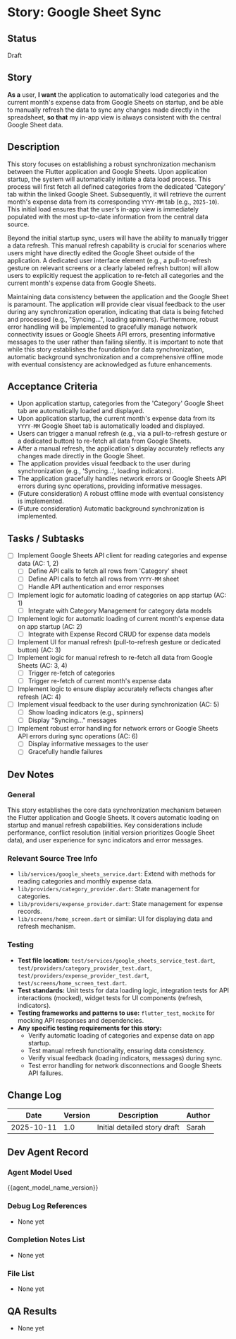 # Story: Google Sheet Sync

## Status
Draft

## Story
**As a** user,
**I want** the application to automatically load categories and the current month's expense data from Google Sheets on startup, and be able to manually refresh the data to sync any changes made directly in the spreadsheet,
**so that** my in-app view is always consistent with the central Google Sheet data.

## Description
This story focuses on establishing a robust synchronization mechanism between the Flutter application and Google Sheets. Upon application startup, the system will automatically initiate a data load process. This process will first fetch all defined categories from the dedicated 'Category' tab within the linked Google Sheet. Subsequently, it will retrieve the current month's expense data from its corresponding `YYYY-MM` tab (e.g., `2025-10`). This initial load ensures that the user's in-app view is immediately populated with the most up-to-date information from the central data source.

Beyond the initial startup sync, users will have the ability to manually trigger a data refresh. This manual refresh capability is crucial for scenarios where users might have directly edited the Google Sheet outside of the application. A dedicated user interface element (e.g., a pull-to-refresh gesture on relevant screens or a clearly labeled refresh button) will allow users to explicitly request the application to re-fetch all categories and the current month's expense data from Google Sheets.

Maintaining data consistency between the application and the Google Sheet is paramount. The application will provide clear visual feedback to the user during any synchronization operation, indicating that data is being fetched and processed (e.g., "Syncing...", loading spinners). Furthermore, robust error handling will be implemented to gracefully manage network connectivity issues or Google Sheets API errors, presenting informative messages to the user rather than failing silently. It is important to note that while this story establishes the foundation for data synchronization, automatic background synchronization and a comprehensive offline mode with eventual consistency are acknowledged as future enhancements.

## Acceptance Criteria
-   Upon application startup, categories from the 'Category' Google Sheet tab are automatically loaded and displayed.
-   Upon application startup, the current month's expense data from its `YYYY-MM` Google Sheet tab is automatically loaded and displayed.
-   Users can trigger a manual refresh (e.g., via a pull-to-refresh gesture or a dedicated button) to re-fetch all data from Google Sheets.
-   After a manual refresh, the application's display accurately reflects any changes made directly in the Google Sheet.
-   The application provides visual feedback to the user during synchronization (e.g., 'Syncing...', loading indicators).
-   The application gracefully handles network errors or Google Sheets API errors during sync operations, providing informative messages.
-   (Future consideration) A robust offline mode with eventual consistency is implemented.
-   (Future consideration) Automatic background synchronization is implemented.

## Tasks / Subtasks
- [ ] Implement Google Sheets API client for reading categories and expense data (AC: 1, 2)
  - [ ] Define API calls to fetch all rows from 'Category' sheet
  - [ ] Define API calls to fetch all rows from `YYYY-MM` sheet
  - [ ] Handle API authentication and error responses
- [ ] Implement logic for automatic loading of categories on app startup (AC: 1)
  - [ ] Integrate with Category Management for category data models
- [ ] Implement logic for automatic loading of current month's expense data on app startup (AC: 2)
  - [ ] Integrate with Expense Record CRUD for expense data models
- [ ] Implement UI for manual refresh (pull-to-refresh gesture or dedicated button) (AC: 3)
- [ ] Implement logic for manual refresh to re-fetch all data from Google Sheets (AC: 3, 4)
  - [ ] Trigger re-fetch of categories
  - [ ] Trigger re-fetch of current month's expense data
- [ ] Implement logic to ensure display accurately reflects changes after refresh (AC: 4)
- [ ] Implement visual feedback to the user during synchronization (AC: 5)
  - [ ] Show loading indicators (e.g., spinners)
  - [ ] Display "Syncing..." messages
- [ ] Implement robust error handling for network errors or Google Sheets API errors during sync operations (AC: 6)
  - [ ] Display informative messages to the user
  - [ ] Gracefully handle failures

## Dev Notes
### General
This story establishes the core data synchronization mechanism between the Flutter application and Google Sheets. It covers automatic loading on startup and manual refresh capabilities. Key considerations include performance, conflict resolution (initial version prioritizes Google Sheet data), and user experience for sync indicators and error messages.

### Relevant Source Tree Info
- `lib/services/google_sheets_service.dart`: Extend with methods for reading categories and monthly expense data.
- `lib/providers/category_provider.dart`: State management for categories.
- `lib/providers/expense_provider.dart`: State management for expense records.
- `lib/screens/home_screen.dart` or similar: UI for displaying data and refresh mechanism.

### Testing
- **Test file location:** `test/services/google_sheets_service_test.dart`, `test/providers/category_provider_test.dart`, `test/providers/expense_provider_test.dart`, `test/screens/home_screen_test.dart`.
- **Test standards:** Unit tests for data loading logic, integration tests for API interactions (mocked), widget tests for UI components (refresh, indicators).
- **Testing frameworks and patterns to use:** `flutter_test`, `mockito` for mocking API responses and dependencies.
- **Any specific testing requirements for this story:**
  - Verify automatic loading of categories and expense data on app startup.
  - Test manual refresh functionality, ensuring data consistency.
  - Verify visual feedback (loading indicators, messages) during sync.
  - Test error handling for network disconnections and Google Sheets API failures.

## Change Log
| Date       | Version | Description                | Author |
|------------|---------|----------------------------|--------|
| 2025-10-11 | 1.0     | Initial detailed story draft | Sarah  |

## Dev Agent Record
### Agent Model Used
{{agent_model_name_version}}

### Debug Log References
- None yet

### Completion Notes List
- None yet

### File List
- None yet

## QA Results
- None yet
